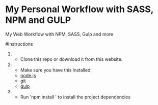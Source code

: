 # My Personal Workflow with SASS, NPM and GULP
My Web Workflow with NPM, SASS, Gulp and more

#Instructions
1. - Clone this repo or download it from this website.
2. - Make sure you have this installed:
   - [node.js](http://nodejs.org/)
   - [git](http://git-scm.com/)
   - [gulp](http://gulpjs.com/)
3. - Run 'npm install ' to install the project dependencies
